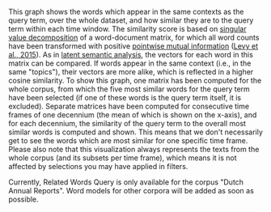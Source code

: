 This graph shows the words which appear in the same contexts as the query term, over the whole dataset, and how similar they are to the query term within each time window. The similarity score is based on [singular value decomposition](https://en.wikipedia.org/wiki/Singular_value_decomposition) of a word-document matrix, for which all word counts have been transformed with positive [pointwise mutual information](https://en.wikipedia.org/wiki/Pointwise_mutual_information) ([Levy et al., 2015](https://www.transacl.org/ojs/index.php/tacl/article/view/570)). As in [latent semantic analysis](https://en.wikipedia.org/wiki/Latent_semantic_analysis), the vectors for each word in this matrix can be compared. If words appear in the same context (i.e., in the same "topics"), their vectors are more alike, which is reflected in a higher cosine similarity. To show this graph, one matrix has been computed for the whole corpus, from which the five most similar words for the query term have been selected (if one of these words is the query term itself, it is excluded). Separate matrices have been computed for consecutive time frames of one decennium (the mean of which is shown on the x-axis), and for each decennium, the similarity of the query term to the overall most similar words is computed and shown. This means that we don't necessarily get to see the words which are most similar for one specific time frame. Please also note that this visualization always represents the texts from the whole corpus (and its subsets per time frame), which means it is not affected by selections you may have applied in filters.

Currently, Related Words Query is only available for the corpus "Dutch Annual Reports". Word models for other corpora will be added as soon as possible.